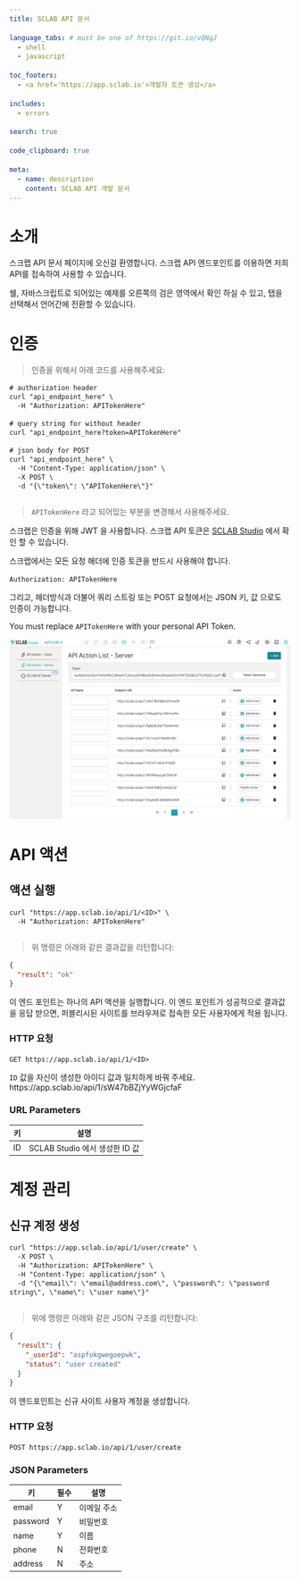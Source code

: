 ```yaml
---
title: SCLAB API 문서

language_tabs: # must be one of https://git.io/vQNgJ
  - shell
  - javascript

toc_footers:
  - <a href='https://app.sclab.io'>개발자 토큰 생성</a>

includes:
  - errors

search: true

code_clipboard: true

meta:
  - name: description
    content: SCLAB API 개발 문서
---
```


# 소개

스크랩 API 문서 페이지에 오신걸 환영합니다. 스크랩 API 엔드포인트를 이용하면 저희 API를 접속하여 사용할 수 있습니다.

쉘, 자바스크립트로 되어있는 예제를 오른쪽의 검은 영역에서 확인 하실 수 있고, 탭을 선택해서 언어간에 전환할 수 있습니다.

# 인증

> 인증을 위해서 아래 코드를 사용해주세요:

```shell
# authorization header 
curl "api_endpoint_here" \
  -H "Authorization: APITokenHere"

# query string for without header
curl "api_endpoint_here?token=APITokenHere"

# json body for POST
curl "api_endpoint_here" \
  -H "Content-Type: application/json" \
  -X POST \
  -d "{\"token\": \"APITokenHere\"}"
```

```javascript
```

> `APITokenHere` 라고 되어있는 부분을 변경해서 사용해주세요.

스크랩은 인증을 위해 JWT 을 사용합니다. 스크랩 API 토큰은 [SCLAB Studio](http://app.sclab.io) 에서 확인 할 수 있습니다.

스크랩에서는 모든 요청 해더에 인증 토큰을 반드시 사용해야 합니다.

`Authorization: APITokenHere`

그리고, 헤더방식과 더불어 쿼리 스트링 또는 POST 요청에서는 JSON 키, 값 으로도 인증이 가능합니다.

<aside class="notice">
You must replace <code>APITokenHere</code> with your personal API Token.
</aside>

![API Page Screen Shot](./images/token_screen_shot.png)

# API 액션

## 액션 실행

```shell
curl "https://app.sclab.io/api/1/<ID>" \
  -H "Authorization: APITokenHere"
```

```javascript
```

> 위 명령은 아래와 같은 결과값을 리턴합니다:

```json
{
  "result": "ok"
}
```

이 엔드 포인트는 하나의 API 액션을 실행합니다.
이 엔드 포인트가 성공적으로 결과값을 응답 받으면,
퍼블리시된 사이트를 브라우져로 접속한 모든 사용자에게 적용 됩니다.

### HTTP 요청

`GET https://app.sclab.io/api/1/<ID>`

<aside class="success">
<code>ID</code> 값을 자신이 생성한 아이디 값과 일치하게 바꿔 주세요. https://app.sclab.io/api/1/sW47bBZjYyWGjcfaF
</aside>

### URL Parameters

키 | 설명
-- | --
ID | SCLAB Studio 에서 생성한 ID 값

# 계정 관리

## 신규 계정 생성

```shell
curl "https://app.sclab.io/api/1/user/create" \
  -X POST \
  -H "Authorization: APITokenHere" \
  -H "Content-Type: application/json" \
  -d "{\"email\": \"email@address.com\", \"password\": \"password string\", \"name\": \"user name\"}"
```

```javascript
```

> 위에 명령은 아래와 같은 JSON 구조를 리턴합니다: 

```json
{
  "result": {
    "_userId": "aspfokgwegoepwk",
    "status": "user created"
  }
}
```

이 엔드포인트는 신규 사이트 사용자 계정을 생성합니다.

### HTTP 요청

`POST https://app.sclab.io/api/1/user/create`

### JSON Parameters

키 | 필수 | 설명 
-- | -- | -- | 
email | Y | 이메일 주소
password | Y | 비밀번호
name | Y | 이름
phone | N | 전화번호
address | N | 주소
